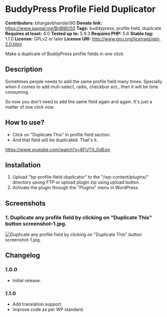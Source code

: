 # BuddyPress Profile Field Duplicator #
**Contributors:** bhargavbhandari90 
**Donate link:** https://www.paypal.me/BnB90/50 
**Tags:** buddypress, profile field, duplicate 
**Requires at least:** 4.0 
**Tested up to:** 5.9.3 
**Requires PHP:** 5.6 
**Stable tag:** 1.1.0 
**License:** GPLv2 or later 
**License URI:** http://www.gnu.org/licenses/gpl-2.0.html 

Make a duplicate of BuddyPress profile fields in one click.

## Description ##

Sometimes people needs to add the same profile field many times. Specially when it comes to add muti-select, radio, checkbox ect., then it will be time consuming.

So now you don't need to add the same field again and again. It's just a matter of one click now.


## How to use? ##

* Click on "Duplicate This" in profile field section.
* And that field will be duplicated. That's it.

https://www.youtube.com/watch?v=6FUTX_OdEqo

## Installation ##
1. Upload "bp-profile-field-duplicator" to the "/wp-content/plugins/" directory usong FTP or upload plugin zip using upload button.
2. Activate the plugin through the "Plugins" menu in WordPress.

## Screenshots ##
### 1. Duplicate any profile field by clicking on "Duplicate This" button screenshot-1.jpg. ###
![Duplicate any profile field by clicking on "Duplicate This" button screenshot-1.jpg.](https://user-images.githubusercontent.com/19459637/58383813-a34f2200-7ff8-11e9-9333-e681c8c94100.jpg)


## Changelog ##
### 1.0.0 ###
* Initial release.

### 1.1.0 ###
* Add translation support.
* Improve code as per WP standard.